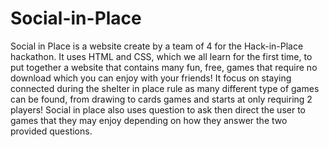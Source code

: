 # Social-in-Place
Social in Place is a website create by a team of 4 for the Hack-in-Place hackathon. It uses HTML and CSS, which we all learn for the first time, to put together a website that contains many fun, free, games that require no download which you can enjoy with your friends! It focus on staying connected during the shelter in place rule as many different type of games can be found, from drawing to cards games and starts at only requiring 2 players! Social in place also uses question to ask then direct the user to games that they may enjoy depending on how they answer the two provided questions. 
